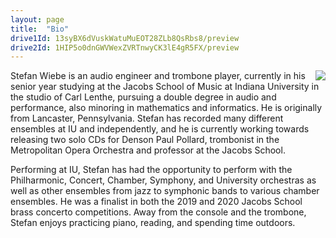 ```yaml
---
layout: page
title:  "Bio"
drive1Id: 13syBX6dVuskWatuMuEOT28ZLb8QsRbs8/preview
drive2Id: 1HIP5o0dnGWVWexZVRTnwyCK3lE4gR5FX/preview
---
```


<img src="//stefanwiebe.com/assets/headshot3.jpg" align="right" />

Stefan Wiebe is an audio engineer and trombone player, currently in his senior year studying at
the Jacobs School of Music at Indiana University in the studio of Carl Lenthe, pursuing a double
degree in audio and performance, also minoring in mathematics and informatics. He is
originally from Lancaster, Pennsylvania. Stefan has recorded many different ensembles at IU
and independently, and he is currently working towards releasing two solo CDs for Denson Paul
Pollard, trombonist in the Metropolitan Opera Orchestra and professor at the Jacobs School.


Performing at IU, Stefan has had the opportunity to perform with the Philharmonic, Concert,
Chamber, Symphony, and University orchestras as well as other ensembles from jazz to
symphonic bands to various chamber ensembles. He was a finalist in both the 2019 and 2020
Jacobs School brass concerto competitions. Away from the console and the trombone, Stefan
enjoys practicing piano, reading, and spending time outdoors.